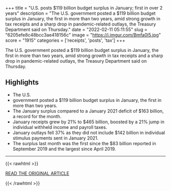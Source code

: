 +++
title = "U.S. posts $119 billion budget surplus in January; first in over 2 years"
description = "The U.S. government posted a $119 billion budget surplus in January, the first in more than two years, amid strong growth in tax receipts and a sharp drop in pandemic-related outlays, the Treasury Department said on Thursday."
date = "2022-02-11 05:11:55"
slug = "6205efe8c48bcc3ae418156c"
image = "https://i.imgur.com/Bmfa0l5.jpg"
score = "1915"
categories = ['receipts', 'posts', 'tax']
+++

The U.S. government posted a $119 billion budget surplus in January, the first in more than two years, amid strong growth in tax receipts and a sharp drop in pandemic-related outlays, the Treasury Department said on Thursday.

## Highlights

- The U.S.
- government posted a $119 billion budget surplus in January, the first in more than two years.
- The January surplus compared to a January 2021 deficit of $163 billion, a record for the month.
- January receipts grew by 21% to $465 billion, boosted by a 21% jump in individual withheld income and payroll taxes.
- January outlays fell 37% as they did not include $142 billion in individual stimulus payments sent in January 2021.
- The surplus last month was the first since the $83 billion reported in September 2019 and the largest since April 2019.

---

{{< rawhtml >}}
  <p class="article-category">
    <a target="_blank" href="https://www.reuters.com/world/us/us-posts-119-billion-budget-surplus-january-first-over-2-years-2022-02-10/?taid=6205b3eb00a90b00015b56a7&amp;utm_campaign=trueAnthem:+Trending+Content&amp;utm_medium=trueAnthem&amp;utm_source=twitter">READ THE ORIGINAL ARTICLE</a>
  </p>
{{< /rawhtml >}}
